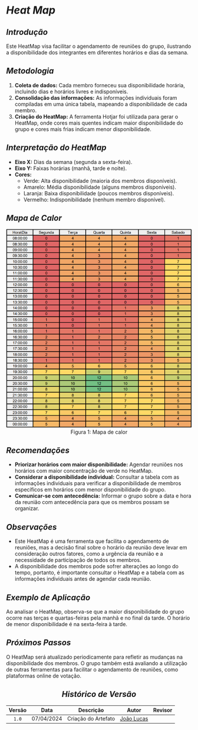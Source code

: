# <a>*Heat Map*</a>

## <a>*Introdução*</a>

Este HeatMap visa facilitar o agendamento de reuniões do grupo, ilustrando a disponibilidade dos integrantes em diferentes horários e dias da semana.

## <a>*Metodologia*</a>

1. **Coleta de dados:** Cada membro forneceu sua disponibilidade horária, incluindo dias e horários livres e indisponíveis.
2. **Consolidação das informações:** As informações individuais foram compiladas em uma única tabela, mapeando a disponibilidade de cada membro.
3. **Criação do HeatMap:** A ferramenta Hotjar foi utilizada para gerar o HeatMap, onde cores mais quentes indicam maior disponibilidade do grupo e cores mais frias indicam menor disponibilidade.

## <a>*Interpretação do HeatMap*</a>

* **Eixo X:** Dias da semana (segunda a sexta-feira).
* **Eixo Y:** Faixas horárias (manhã, tarde e noite).
* **Cores:**
    * Verde: Alta disponibilidade (maioria dos membros disponíveis).
    * Amarelo: Média disponibilidade (alguns membros disponíveis).
    * Laranja: Baixa disponibilidade (poucos membros disponíveis).
    * Vermelho: Indisponibilidade (nenhum membro disponível).

## <a>*Mapa de Calor*</a>


<center>

![alt text](../../Assets/Heatmaps/Heatmap.png)<br>
Figura 1: Mapa de calor
</center>

## <a>*Recomendações*</a>

* **Priorizar horários com maior disponibilidade:** Agendar reuniões nos horários com maior concentração de verde no HeatMap.
* **Considerar a disponibilidade individual:** Consultar a tabela com as informações individuais para verificar a disponibilidade de membros específicos em horários com menor disponibilidade do grupo.
* **Comunicar-se com antecedência:** Informar o grupo sobre a data e hora da reunião com antecedência para que os membros possam se organizar.

## <a>*Observações*</a>

* Este HeatMap é uma ferramenta que facilita o agendamento de reuniões, mas a decisão final sobre o horário da reunião deve levar em consideração outros fatores, como a urgência da reunião e a necessidade de participação de todos os membros.
* A disponibilidade dos membros pode sofrer alterações ao longo do tempo, portanto, é importante consultar o HeatMap e a tabela com as informações individuais antes de agendar cada reunião.

## <a>*Exemplo de Aplicação*</a>

Ao analisar o HeatMap, observa-se que a maior disponibilidade do grupo ocorre nas terças e quartas-feiras pela manhã e no final da tarde. O horário de menor disponibilidade é na sexta-feira à tarde.

## <a>*Próximos Passos*</a>

O HeatMap será atualizado periodicamente para refletir as mudanças na disponibilidade dos membros. O grupo também está avaliando a utilização de outras ferramentas para facilitar o agendamento de reuniões, como plataformas online de votação.

<center>

## <a>*Histórico de Versão*</a>

| Versão |    Data    |      Descrição      |                      Autor                       | Revisor |
| :----: | :--------: | :-----------------: | :----------------------------------------------: | :-----: |
| `1.0`  | 07/04/2024 | Criação do Artefato | [João Lucas](https://github.com/VasconcelosJoao) |  []()   |

</center>